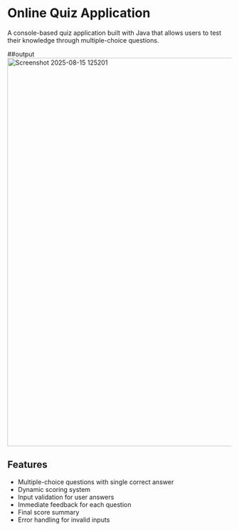 # Online Quiz Application

A console-based quiz application built with Java that allows users to test their knowledge through multiple-choice questions.

##output
<img width="1316" height="874" alt="Screenshot 2025-08-15 125201" src="https://github.com/user-attachments/assets/ac6002c5-60d3-47e8-89f2-fec947bed3a9" />


## Features

- Multiple-choice questions with single correct answer
- Dynamic scoring system
- Input validation for user answers
- Immediate feedback for each question
- Final score summary
- Error handling for invalid inputs

